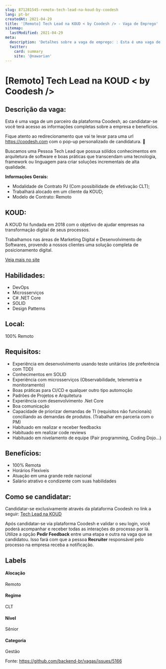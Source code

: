 ```yaml
---
slug: 871281545-remoto-tech-lead-na-koud-by-coodesh
lang: pt-br
createdAt: 2021-04-29
title: '[Remoto] Tech Lead na KOUD < by Coodesh /> - Vaga de Emprego'
sitemap:
  lastModified: 2021-04-29
meta:
  description: 'Detalhes sobre a vaga de emprego: : Esta é uma vaga de um parceiro da plataforma Coodesh, ao candidatar-se você terá acesso as informações completas sobre a empresa e benefícios.  Fique atento ao redirecionamento que vai te levar para uma url https://coodesh.com com o pop-up personalizado de candidatura. :wave: <p>Buscamos uma Pessoa Tech Lead que possua sólidos conhecimentos em arquitetura de software e boas práticas que transcendam uma tecnologia, framework ou linguagem para criar soluções incrementais de alta qualidade.&nbsp;</p> <p><strong>Informações Gerais:</strong></p> <ul> <li>Modalidade de Contrato PJ (Com possibilidade de efetivação CLT);</li> <li>Trabalhará alocado em um cliente da KOUD;</li> <li>Modelo de Contrato: Remoto</li> </ul>'
  twitter:
    card: summary
    site: '@nawarian'
---
```


# [Remoto] Tech Lead na KOUD < by Coodesh />

## Descrição da vaga: 
Esta é uma vaga de um parceiro da plataforma Coodesh, ao candidatar-se você terá acesso as informações completas sobre a empresa e benefícios.


Fique atento ao redirecionamento que vai te levar para uma url https://coodesh.com com o pop-up personalizado de candidatura. :wave:
<p>Buscamos uma Pessoa Tech Lead  que possua sólidos conhecimentos em arquitetura de software e boas práticas que transcendam uma tecnologia, framework ou linguagem para criar soluções incrementais de alta qualidade.&nbsp;</p>
<p><strong>Informações Gerais:</strong></p>
<ul>
<li>Modalidade de Contrato PJ (Com possibilidade de efetivação CLT);</li>
<li>Trabalhará alocado em um cliente da KOUD;</li>
<li>Modelo de Contrato: Remoto</li>
</ul>

## KOUD: 
 <p>A KOUD foi fundada em 2018 com o objetivo de ajudar empresas na transformação digital de seus processos.</p>
<p>Trabalhamos nas áreas de Marketing Digital e Desenvolvimento de Softwares, provendo a nossos clientes uma solução completa de posicionamento digital.</p><a href='https://coodesh.com/empresas/koud'>Veja mais no site</a>

 ## Habilidades: 
 - DevOps 
- Microsserviços 
- C# .NET Core 
- SOLID 
- Design Patterns
## Local: 
 100% Remoto
## Requisitos: 
 - Experiência em desenvolvimento usando teste unitários (de preferência com TDD) 
- Conhecimentos em SOLID 
- Experiência com microsserviços (Observabilidade, telemetria e monitoramento) 
- Boas práticas para CI/CD e qualquer outro tipo automoção 
- Padrões de Projetos e Arquitetura 
- Experiência com desenvolvimento .Net Core 
- Boa comunicação 
- Capacidade de priorizar demandas de TI (requisitos não funcionais) conciliando as demandas de produtos. (Trabalhar em parceria com o PM) 
- Habituado em realizar e receber feedbacks 
- Habituado em realizar code reviews 
- Habituado em nivelamento de equipe (Pair programming, Coding Dojo...)

## Benefícios: 
 - 100% Remota 
- Horários Flexíveis 
- Atuação em uma grande rede nacional 
- Salário atrativo e condizente com suas habilidades
## Como se candidatar:
Candidatar-se exclusivamente através da plataforma Coodesh no link a seguir: [Tech Lead na KOUD](https://coodesh.com/vagas/tech-lead-174552?origin=github&modal=open)


Após candidatar-se via plataforma Coodesh e validar o seu login, você poderá acompanhar e receber todas as interações do processo por lá. Utilize a opção <b>Pedir Feedback</b> entre uma etapa e outra na vaga que se candidatou. Isso fará com que a pessoa <b>Recruiter</b> responsável pelo processo na empresa receba a notificação.
## Labels
#### Alocação
Remoto
#### Regime
CLT
#### Nível
Sênior
#### Categoria
Gestão

Fonte: https://github.com/backend-br/vagas/issues/5166